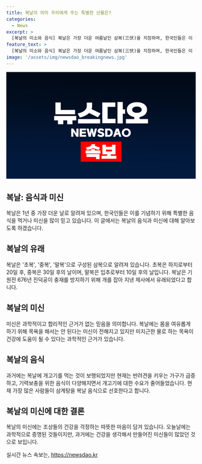```yaml
---
title: 복날의 의미 우리에게 주는 특별한 선물은?
categories:
  - News
excerpt: >
  [복날의 미소와 음식] 복날은 가장 더운 여름날인 삼복(三伏)을 지칭하며, 한국인들은 이 날을 음식으로 맞추곤 한다. 보신탕과 개고기는 옛날 복날 음식으로 유명했지만, 현재는 삼계탕이 가장 선호된다. 미신에 대해선 독설로만 보지 말고, 전통과 문화가 담긴 것으로 이해해야 한다. 또한 복날에는 목욕을 하지 말아야 한다는 미신도 있지만, 이는 옛날 건강을 배려한 미신이라는 점을 이해해야 한다. 과거의 사람들은 미신을 통해 서로의 건강을 기원하고 배려했던 것으로 보인다.
feature_text: >
  [복날의 미소와 음식] 복날은 가장 더운 여름날인 삼복(三伏)을 지칭하며, 한국인들은 이 날을 음식으로 맞추곤 한다. 보신탕과 개고기는 옛날 복날 음식으로 유명했지만, 현재는 삼계탕이 가장 선호된다. 미신에 대해선 독설로만 보지 말고, 전통과 문화가 담긴 것으로 이해해야 한다. 또한 복날에는 목욕을 하지 말아야 한다는 미신도 있지만, 이는 옛날 건강을 배려한 미신이라는 점을 이해해야 한다. 과거의 사람들은 미신을 통해 서로의 건강을 기원하고 배려했던 것으로 보인다.
image: '/assets/img/newsdao_breakingnews.jpg'
---
```


<p><img src="/assets/img/newsdao_breakingnews.jpg" alt="ranknews 속보" /></p>

<h2 data-ke-size="size26">복날: 음식과 미신</h2>

<p data-ke-size="size16">복날은 1년 중 가장 더운 날로 알려져 있으며, 한국인들은 이를 기념하기 위해 특별한 음식을 먹거나 미신을 많이 믿고 있습니다. 이 글에서는 복날의 음식과 미신에 대해 알아보도록 하겠습니다.</p>

<h2>복날의 유래</h2>

<p data-ke-size="size16">복날은 '초복', '중복', '말복'으로 구성된 삼복으로 알려져 있습니다. 초복은 하지로부터 20일 후, 중복은 30일 후의 날이며, 말복은 입추로부터 10일 후의 날입니다. 복날은 기원전 676년 진덕공이 충재를 방지하기 위해 개를 잡아 지낸 제사에서 유래되었다고 합니다.</p>

<h2>복날의 미신</h2>

<p data-ke-size="size16">미신은 과학적이고 합리적인 근거가 없는 믿음을 의미합니다. 복날에는 몸을 여유롭게 하기 위해 목욕을 해서는 안 된다는 미신이 전해지고 있지만 미지근한 물로 하는 목욕이 건강에 도움이 될 수 있다는 과학적인 근거가 있습니다.</p>

<h2>복날의 음식</h2>

<p data-ke-size="size16">과거에는 복날에 개고기를 먹는 것이 보행되었지만 현재는 반려견을 키우는 가구가 급증하고, 기력보충을 위한 음식이 다양해지면서 개고기에 대한 수요가 줄어들었습니다. 현재 가장 많은 사람들이 삼계탕을 복날 음식으로 선호한다고 합니다.</p>

<h2>복날의 미신에 대한 결론</h2>

<p data-ke-size="size16">복날의 미신에는 조상들의 건강을 걱정하는 따뜻한 마음이 담겨 있습니다. 오늘날에는 과학적으로 증명된 것들이지만, 과거에는 건강을 생각해서 만들어진 미신들이 많았던 것으로 보입니다.</p>
실시간 뉴스 속보는, <a href="https://newsdao.kr" rel="dofollow">https://newsdao.kr</a>


